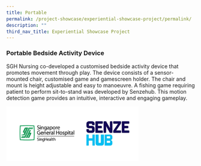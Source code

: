 ```yaml
---
title: Portable
permalink: /project-showcase/experiential-showcase-project/permalink/
description: ""
third_nav_title: Experiential Showcase Project
---
```

### Portable Bedside Activity Device

SGH Nursing co-developed a customised bedside activity device that promotes movement through play. The device consists of a sensor-mounted chair, customised game and gamescreen holder. The chair and mount is height adjustable and easy to manoeuvre. A fishing game requiring patient to perform sit-to-stand was developed by Senzehub. This motion detection game provides an intuitive, interactive and engaging gameplay.
	
<img style="width:70%" src="/images/Experiential%20Showcases/Nursing%20Software%20devices/patient%20bedsite%20table%20activity%20device%20logo.png">